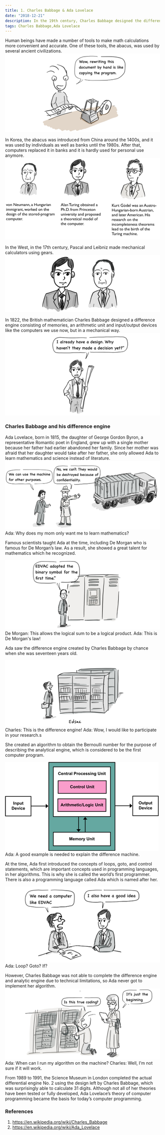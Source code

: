 ```yaml
---
title: 1. Charles Babbage & Ada Lovelace
date: "2018-12-21"
description: In the 19th century, Charles Babbage designed the difference engine, and Ada Lovelace created the first algorithm, shaping the foundation of modern computing and programming concepts.
tags: Charles Babbage,Ada Lovelace
---
```



Human beings have made a number of tools to make math calculations more convenient and accurate. One of these tools, the abacus, was used by several ancient civilizations.
![The caveman sees the numbers written on the tree and puts a question mark.](images/image8.png)

In Korea, the abacus was introduced from China around the 1400s, and it was used by individuals as well as banks until the 1980s. After that, computers replaced it in banks and it is hardly used for personal use anymore.
![A girl is using a abacus](images/image4.png)

In the West, in the 17th century, Pascal and Leibniz made mechanical calculators using gears.
![Pascal says,"This mechanical calculator is capable of multiplication and division."](images/image2.png)

In 1822, the British mathematician Charles Babbage designed a difference engine consisting of memories, an arithmetic unit and input/output devices like the computers we use now, but in a mechanical way.
![A girl is using a abacus](images/image3.png)

### Charles Babbage and his difference engine
Ada Lovelace, born in 1815, the daughter of George Gordon Byron, a representative Romantic poet in England, grew up with a single mother because her father had earlier abandoned her family. Since her mother was afraid that her daughter would take after her father, she only allowed Ada to learn mathematics and science instead of literature.
 ![Text image: Ada, with a puzzled expression, says, "Why does my mom only want me to learn mathematics?"](images/image10.png)
Ada: Why does my mom only want me to learn mathematics?

Famous scientists taught Ada at the time, including De Morgan who is famous for De Morgan’s law. As a result, she showed a great talent for mathematics which he recognized.

![Text image: Ada in learning De Morgan's law from De Morgan"](images/image1.png)
De Morgan: This allows the logical sum to be a logical product.
Ada: This is De Morgan's law!

Ada saw the difference engine created by Charles Babbage by chance when she was seventeen years old.

![Text image: "](images/image9.png)
Charles: This is the difference engine!
Ada: Wow, I would like to participate in your research.s

She created an algorithm to obtain the Bernoulli number for the purpose of describing the analytical engine, which is considered to be the first computer program.

![Text image: "](images/image5.png)
Ada: A good example is needed to explain the difference machine.

At the time, Ada first introduced the concepts of loops, goto, and control statements, which are important concepts used in programming languages, in her algorithms. This is why she is called the world’s first programmer. There is also a programming language called Ada which is named after her.

![Text image: Ada is asking"](images/image7.png)
Ada: Loop? Goto? If?

However, Charles Babbage was not able to complete the difference engine and analytic engine due to technical limitations, so Ada never got to implement her algorithm.
![Text image: Ada is asking"](images/image6.png)
Ada: When can I run my algorithm on the machine?
Charles: Well, I’m not sure if it will work.

From 1989 to 1991, the Science Museum in London completed the actual differential engine No. 2 using the design left by Charles Babbage, which was surprisingly able to calculate 31 digits. Although not all of her theories have been tested or fully developed, Ada Lovelace’s theory of computer programming became the basis for today’s computer programming.

### References
1. https://en.wikipedia.org/wiki/Charles_Babbage
2. https://en.wikipedia.org/wiki/Ada_Lovelace
